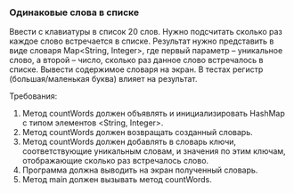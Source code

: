 
### Одинаковые слова в списке

Ввести с клавиатуры в список 20 слов. Нужно подсчитать сколько раз каждое слово встречается в списке.
Результат нужно представить в виде словаря Map<String, Integer>, где первый параметр – уникальное слово,
а второй – число, сколько раз данное слово встречалось в списке.
Вывести содержимое словаря на экран.
В тестах регистр (большая/маленькая буква) влияет на результат.


Требования:
1.	Метод countWords должен объявлять и инициализировать HashMap с типом элементов <String, Integer>.
2.	Метод countWords должен возвращать созданный словарь.
3.	Метод countWords должен добавлять в словарь ключи, соответствующие уникальным словам, и значения по этим ключам, отображающие сколько раз встречалось слово.
4.	Программа должна выводить на экран полученный словарь.
5.	Метод main должен вызывать метод countWords.


